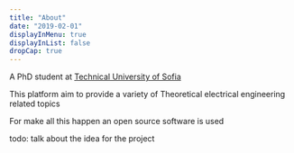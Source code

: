 ```yaml
---
title: "About"
date: "2019-02-01"
displayInMenu: true
displayInList: false
dropCap: true
---
```


A PhD student at [Technical University of Sofia](https://tu-sofia.bg/)

This platform aim to provide a variety of Theoretical electrical engineering related topics

For make all this happen an open source software is used

todo:
talk about the idea for the project
 